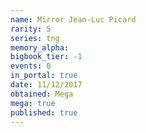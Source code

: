 ```yaml
---
name: Mirror Jean-Luc Picard
rarity: 5
series: tng
memory_alpha:
bigbook_tier: -1
events: 0
in_portal: true
date: 11/12/2017
obtained: Mega
mega: true
published: true
---
```



